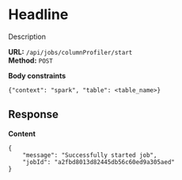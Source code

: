 # Headline
Description

__URL:__ `/api/jobs/columnProfiler/start`  
__Method:__ `POST`  

__Body constraints__
```
{"context": "spark", "table": <table_name>}
```

## Response

__Content__
```
{
    "message": "Successfully started job",
    "jobId": "a2fbd8013d82445db56c60ed9a305aed"
}
```